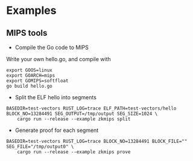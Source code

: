 # Examples

## MIPS tools

* Compile the Go code to MIPS

Write your own hello.go, and compile with

```
export GOOS=linux
export GOARCH=mips
export GOMIPS=softfloat
go build hello.go
```

* Split the ELF hello into segments

```
BASEDIR=test-vectors RUST_LOG=trace ELF_PATH=test-vectors/hello BLOCK_NO=13284491 SEG_OUTPUT=/tmp/output SEG_SIZE=1024 \
    cargo run --release --example zkmips split
```

* Generate proof for each segment

```
BASEDIR=test-vectors RUST_LOG=trace BLOCK_NO=13284491 BLOCK_FILE="" SEG_FILE="/tmp/output0" \
    cargo run --release --example zkmips prove
```


